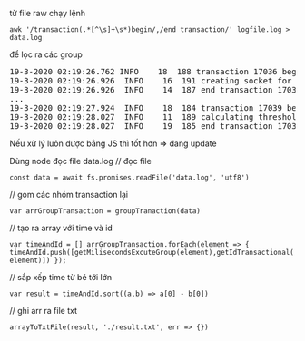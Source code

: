 
từ file raw
chạy lệnh

`awk '/transaction(.*[^\s]+\s*)begin/,/end transaction/' logfile.log > data.log`

để lọc ra các group 

<pre>19-3-2020 02:19:26.762	INFO	18	188	transaction 17036 begin
19-3-2020 02:19:26.926	INFO	16	191	creating socket for querying route
19-3-2020 02:19:26.926	INFO	14	187	end transaction 17036
...
19-3-2020 02:19:27.924	INFO	18	184	transaction 17039 begin
19-3-2020 02:19:28.027	INFO	11	189	calculating thresholds...
19-3-2020 02:19:28.027	INFO	19	185	end transaction 17039`
</pre>

Nếu xử lý luôn được bằng JS thì tốt hơn => đang update

Dùng node đọc file data.log
// đọc file 

`const data = await fs.promises.readFile('data.log', 'utf8')`

// gom các nhóm transaction lại

`var arrGroupTransaction = groupTranaction(data)`

// tạo ra array với time và id

`var timeAndId = []
arrGroupTransaction.forEach(element => {
  timeAndId.push([getMilisecondsExcuteGroup(element),getIdTransactional(element)])
});`

// sắp xếp time từ bé tới lớn

`var result = timeAndId.sort((a,b) => a[0] - b[0])`

// ghi arr  ra file txt

`arrayToTxtFile(result, './result.txt', err => {})`
